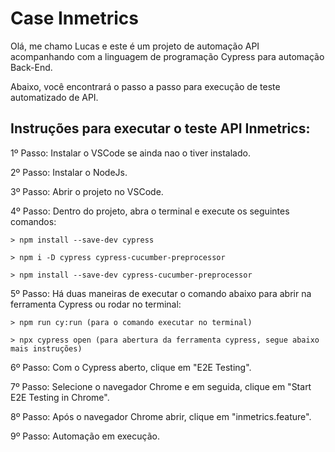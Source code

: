 # Case Inmetrics

Olá, me chamo Lucas e este é um projeto de automação API acompanhando com a linguagem de programação Cypress para automação Back-End.

Abaixo, você encontrará o passo a passo para execução de teste automatizado de API.

## Instruções para executar o teste API Inmetrics:

1º Passo: Instalar o VSCode se ainda nao o tiver instalado.

2º Passo: Instalar o NodeJs.

3º Passo: Abrir o projeto no VSCode.

4º Passo: Dentro do projeto, abra o terminal e execute os seguintes comandos:

    > npm install --save-dev cypress
    
    > npm i -D cypress cypress-cucumber-preprocessor

    > npm install --save-dev cypress-cucumber-preprocessor

5º Passo: Há duas maneiras de executar o comando abaixo para abrir na ferramenta Cypress ou rodar no terminal:
    
    > npm run cy:run (para o comando executar no terminal)
    
    > npx cypress open (para abertura da ferramenta cypress, segue abaixo mais instruções)

6º Passo: Com o Cypress aberto, clique em "E2E Testing".

7º Passo: Selecione o navegador Chrome e em seguida, clique em "Start E2E Testing in Chrome".

8º Passo: Após o navegador Chrome abrir, clique em "inmetrics.feature".

9º Passo: Automação em execução.